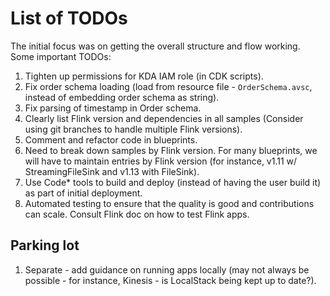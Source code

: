 # List of TODOs

The initial focus was on getting the overall structure and flow working. Some important TODOs:

1. Tighten up permissions for KDA IAM role (in CDK scripts).
2. Fix order schema loading (load from resource file - `OrderSchema.avsc`, instead of embedding order schema as string).
3. Fix parsing of timestamp in Order schema.
4. Clearly list Flink version and dependencies in all samples (Consider using git branches to handle multiple Flink versions).
5. Comment and refactor code in blueprints.
6. Need to break down samples by Flink version. For many blueprints, we will have to maintain entries by Flink version (for instance, v1.11 w/ StreamingFileSink and v1.13 with FileSink).
7. Use Code* tools to build and deploy (instead of having the user build it) as part of initial deployment.
8. Automated testing to ensure that the quality is good and contributions can scale. Consult Flink doc on how to test Flink apps.

## Parking lot

1. Separate - add guidance on running apps locally (may not always be possible - for instance, Kinesis - is LocalStack being kept up to date?).